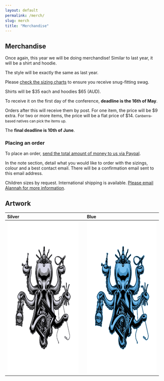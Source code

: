 ```yaml
---
layout: default
permalink: /merch/
slug: merch
title: "Merchandise"
---
```


## Merchandise

Once again, this year we will be doing merchandise!  Similar to last year, it will be a shirt and hoodie.

The style will be exactly the same as last year.

Please [check the sizing charts](/merch/sizing/) to ensure you receive snug-fitting swag.

Shirts will be $35 each and hoodies $65 (AUD).

To receive it on the first day of the conference, **deadline is the 16th of May**.

Orders after this will receive them by post. For one item, the price will be $9 extra. For two or more items, the price will be a flat price of $14. <small>Canberra-based natives can pick the items up.</small>

The **final deadline is 10th of June**.

### Placing an order

To place an order, [send the total amount of money to us via Paypal](https://paypal.me/AlannahGuo).

In the note section, detail what you would like to order with the sizings, colour and a best contact email. There will be a confirmation email sent to this email address.

Children sizes by request. International shipping is available. [Please email  Alannah for more information](mailto:alannahguo@gmail.com).

## Artwork

| Silver | | Blue |
| :------------- | :------------- | :------------- |
| <img src="/images/merch/silver.png" alt="Silver Loctopus" height = "500" /> <br /> | | <img src="/images/merch/blue.png" alt="Blue Loctopus" height = "500" /> <br /> |
